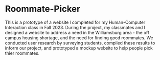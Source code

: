 # Roommate-Picker
This is a prototype of a website I completed for my Human-Computer Interaction class in Fall 2023.
During the project, my classmates and I designed a website to address a need in the Williamsburg area - the off campus housing shortage, and the need for finding good roommates.
We conducted user research by surveying students, compiled these results to inform our project, and prototyped a mockup website to help people pick thier roommates.
